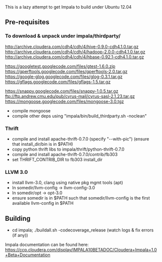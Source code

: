 This is a lazy attempt to get Impala to build under Ubuntu 12.04

Pre-requisites
---------------

### To download & unpack under impala/thirdparty/

http://archive.cloudera.com/cdh4/cdh/4/hive-0.9.0-cdh4.1.0.tar.gz
http://archive.cloudera.com/cdh4/cdh/4/hadoop-2.0.0-cdh4.1.0.tar.gz
http://archive.cloudera.com/cdh4/cdh/4/hbase-0.92.1-cdh4.1.0.tar.gz

https://googletest.googlecode.com/files/gtest-1.6.0.zip
https://gperftools.googlecode.com/files/gperftools-2.0.tar.gz
https://google-glog.googlecode.com/files/glog-0.3.1.tar.gz
https://gflags.googlecode.com/files/gflags-1.5.tar.gz

https://snappy.googlecode.com/files/snappy-1.0.5.tar.gz
ftp://ftp.andrew.cmu.edu/pub/cyrus-mail/cyrus-sasl-2.1.23.tar.gz
https://mongoose.googlecode.com/files/mongoose-3.0.tgz

- compile mongoose
- compile other deps using "impala/bin/build_thirdparty.sh -noclean"

### Thrift

- compile and install apache-thrift-0.7.0 (specify "--with-pic") (ensure that install_dir/bin is in $PATH)
- copy python thrift libs to impala/thrift/python-thrift-0.7.0
- compile and install apache-thrift-0.7.0/contrib/fb303
- set THRIFT_CONTRIB\_DIR to fb303 install\_dir

### LLVM 3.0

- install llvm-3.0, clang using native pkg mgmt tools (apt)
- ln somedir/llvm-config -> llvm-config-3.0
- ln somedir/opt -> opt-3.0
- ensure somedir is in $PATH such that somedir/llvm-config is the first available llvm-config in $PATH

Building
---------

- cd impala; ./buildall.sh -codecoverage_release (watch logs & fix errors (if any))



Impala documentation can be found here:
https://ccp.cloudera.com/display/IMPALA10BETADOC/Cloudera+Impala+1.0+Beta+Documentation

